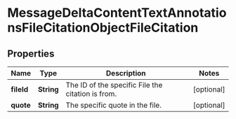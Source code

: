 

# MessageDeltaContentTextAnnotationsFileCitationObjectFileCitation


## Properties

Name | Type | Description | Notes
------------ | ------------- | ------------- | -------------
**fileId** | **String** | The ID of the specific File the citation is from. |  [optional]
**quote** | **String** | The specific quote in the file. |  [optional]



